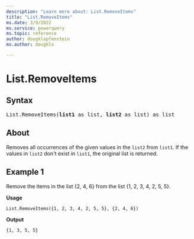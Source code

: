 ```yaml
---
description: "Learn more about: List.RemoveItems"
title: "List.RemoveItems"
ms.date: 3/9/2022
ms.service: powerquery
ms.topic: reference
author: dougklopfenstein
ms.author: dougklo

---
```

# List.RemoveItems

## Syntax

<pre>
List.RemoveItems(<b>list1</b> as list, <b>list2</b> as list) as list
</pre>
  
## About

Removes all occurrences of the given values in the `list2` from `list1`. If the values in `list2` don't exist in `list1`, the original list is returned.

## Example 1

Remove the items in the list {2, 4, 6} from the list {1, 2, 3, 4, 2, 5, 5}.

**Usage**

```powerquery-m
List.RemoveItems({1, 2, 3, 4, 2, 5, 5}, {2, 4, 6})
```

**Output**

`{1, 3, 5, 5}`
